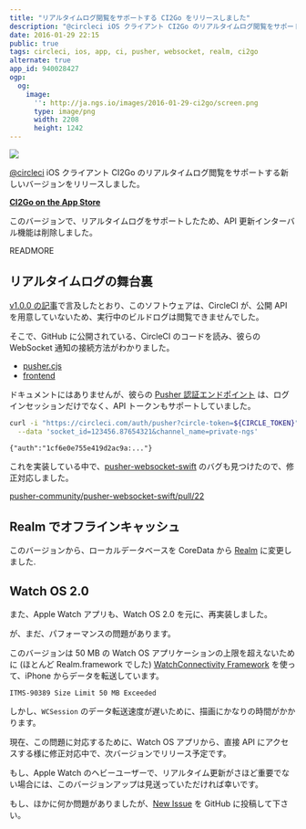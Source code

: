 ```yaml
---
title: "リアルタイムログ閲覧をサポートする CI2Go をリリースしました"
description: "@circleci iOS クライアント CI2Go のリアルタイムログ閲覧をサポートする新しいバージョンをリリースしました。"
date: 2016-01-29 22:15
public: true
tags: circleci, ios, app, ci, pusher, websocket, realm, ci2go
alternate: true
app_id: 940028427
ogp:
  og:
    image:
      '': http://ja.ngs.io/images/2016-01-29-ci2go/screen.png
      type: image/png
      width: 2208
      height: 1242
---
```


[![](2016-01-29-ci2go/screen.gif)][AppStore]

[@circleci] iOS クライアント CI2Go のリアルタイムログ閲覧をサポートする新しいバージョンをリリースしました。

**[CI2Go on the App Store][AppStore]**

このバージョンで、リアルタイムログをサポートしたため、API 更新インターバル機能は削除しました。

READMORE

## リアルタイムログの舞台裏

[v1.0.0 の記事]で言及したとおり、このソフトウェアは、CircleCI が、公開 API を用意していないため、実行中のビルドログは閲覧できませんでした。

そこで、GitHub に公開されている、CircleCI のコードを読み、彼らの WebSocket 通知の接続方法がわかりました。

- [pusher.cjs](https://github.com/circleci/frontend/blob/master/src-cljs/frontend/pusher.cljs)
- [frontend](https://github.com/circleci/frontend)

ドキュメントにはありませんが、彼らの [Pusher 認証エンドポイント] は、ログインセッションだけでなく、API トークンもサポートしていました。

```sh
curl -i "https://circleci.com/auth/pusher?circle-token=${CIRCLE_TOKEN}" \
  --data 'socket_id=123456.87654321&channel_name=private-ngs'
```

```
{"auth":"1cf6e0e755e419d2ac9a:..."}
```

これを実装している中で、[pusher-websocket-swift] のバグも見つけたので、修正対応しました。

[pusher-community/pusher-websocket-swift/pull/22]

## Realm でオフラインキャッシュ

このバージョンから、ローカルデータベースを CoreData から [Realm] に変更しました.

## Watch OS 2.0

また、Apple Watch アプリも、Watch OS 2.0 を元に、再実装しました。

が、まだ、パフォーマンスの問題があります。

このバージョンは 50 MB の Watch OS アプリケーションの上限を超えないために (ほとんど Realm.framework でした) [WatchConnectivity Framework] を使って、iPhone からデータを転送しています。

```
ITMS-90389 Size Limit 50 MB Exceeded
```

しかし、`WCSession` のデータ転送速度が遅いために、描画にかなりの時間がかかります。

現在、この問題に対応するために、Watch OS アプリから、直接 API にアクセスする様に修正対応中で、次バージョンでリリース予定です。

もし、Apple Watch のヘビーユーザーで、リアルタイム更新がさほど重要でない場合には、このバージョンアップは見送っていただければ幸いです。

もし、ほかに何か問題がありましたが、[New Issue] を GitHub に投稿して下さい。

[AppStore]: https://itunes.apple.com/app/id940028427?mt=8
[API]: https://circleci.com/docs/api
[New Issue]: https://github.com/ngs/ci2go/issues/new
[@circleci]: https://circleci.com
[v1.0.0 の記事]: /2014/11/26/ci2go/
[Pusher 認証エンドポイント]: https://pusher.com/docs/authenticating_users#authEndpoint/lang=ios
[pusher-websocket-swift]: https://github.com/pusher-community/pusher-websocket-swift
[pusher-community/pusher-websocket-swift/pull/22]: https://github.com/pusher-community/pusher-websocket-swift/pull/22
[Realm]: https://realm.io
[WatchConnectivity Framework]: https://developer.apple.com/library/watchos/documentation/WatchConnectivity/Reference/WatchConnectivity_framework/
